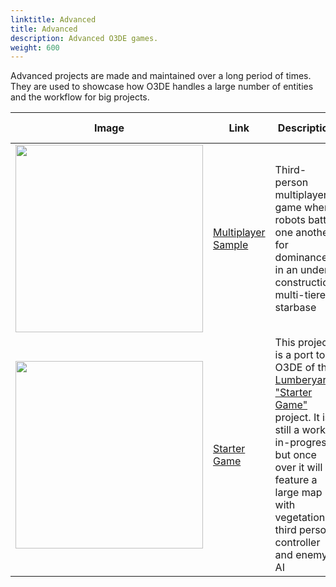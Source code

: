 ```yaml
---
linktitle: Advanced
title: Advanced
description: Advanced O3DE games.
weight: 600
---
```


Advanced projects are made and maintained over a long period of times. They are used to showcase how O3DE handles a large number of entities and the workflow for big projects.

| Image | Link | Description | Last Updated |
| - | - | - | - |
| <img src="/images/learning-guide/samples/advanced/multiplayer-sample.png" width="300px" /> | [Multiplayer Sample](https://github.com/o3de/o3de-multiplayersample) | Third-person multiplayer game where robots battle one another for dominance in an under construction, multi-tiered starbase | O3DE **23.10.3**. April 28, 2024 |
| <img src="/images/learning-guide/samples/advanced/starter-game.jpg" width="300px" /> | [Starter Game](https://github.com/o3de/startergame-assets) | This project is a port to O3DE of the [Lumberyard "Starter Game"](https://aws.amazon.com/blogs/gametech/now-available-starter-game/) project. It is still a work-in-progress, but once over it will feature a large map with vegetation, third person controller and enemy AI | O3DE **24.09.0**. September 01, 2024 |
